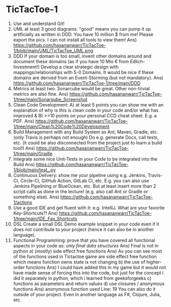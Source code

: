# TicTacToe-1
1) Use and understand Git!
2) UML at least 3 good diagrams. "good" means you can pump it up artificially as written in DDD. You have 10 million $ from me! Please export the pics. I can not install all tools to view them!
Ans) https://github.com/hasananwarr/TicTacToe-1/blob/main/UML/TicTacToe_UML.png
3) DDD If your domain is too small, invent other domains around and document these domains (as if you have 10 Mio € from Edlich-Investment!) Develop a clear strategic design with mappings/relationships with 5-0 Domains. It would be nice if these domains are derived from an Event-Storming (but not mandatory). 
Ans) https://github.com/hasananwarr/TicTacToe-1/tree/main/DDD
4) Metrics at least two. Sonarcube would be great. Other non-trivial metrics are also fine.
Ans) https://github.com/hasananwarr/TicTacToe-1/tree/main/Sonarqube_Screenshot
5) Clean Code Development: A) at least 5 points you can show me with an explanation of why is this is clean code in your code and/or what has improved & B) >>10 points on your personal CCD cheat sheet. E.g. a PDF.
Ans) https://github.com/hasananwarr/TicTacToe-1/tree/main/Clean%20Code%20Development
6) Build Management with any Build System as Ant, Maven, Gradle, etc. (only Travis is perhaps not enough) Do e.g. generate Docs, call tests, etc. (it could be also disconnected from the project just to learn a build tool!)
Ans) https://github.com/hasananwarr/TicTacToe-1/tree/main/Gradle
7) Integrate some nice Unit-Tests in your Code to be integrated into the Build
Ans) https://github.com/hasananwarr/TicTacToe-1/blob/main/test_.py
8) Continuous Delivery: show me your pipeline using e.g. Jenkins, Travis-CI, Circle-CI, GitHub Action, GitLab CI, etc. E.g. you can also use Jenkins Pipelining or BlueOcean, etc. But at least insert more than 2 script calls as done in the lecture! (e.g. also call Ant or Gradle or something else).
Ans) https://github.com/hasananwarr/TicTacToe-1/actions
9) Use a good IDE and get fluent with it: e.g. IntelliJ. What are your favorite Key-Shortcuts?!
Ans) https://github.com/hasananwarr/TicTacToe-1/tree/main/IDE_Fav_Shortcuts
10) DSL Create a small DSL Demo example snippet in your code even if it does not contribute to your project (hence it can also be in another language).
11) Functional Programming: prove that you have covered all functional aspects in your code as:
*only final data structures*
Ans) Final is not in python
a) (mostly) side effect free functions
Ans) As you can see most of the functions used in Tictactoe game are side effect free function which means function owns state is not changing
b) the use of higher-order functions
Ans) I could have added this in my game but it would not have made sense of forcing this into the code, but just for the concept i did it separately in python, which i learned from geeksforgeeks
c) functions as parameters and return values
d) use closures / anonymous functions
Ans) anonymous function used Line: 19
You can also do it outside of your project. Even in another language as F#, Clojure, Julia, etc. 
